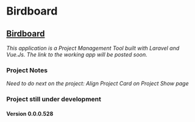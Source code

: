 # Birdboard

## [Birdboard](#)
*This application is a Project Management Tool built with Laravel and Vue.Js. The link to the working app will be posted soon.*

### Project Notes
*Need to do next on the project: Align Project Card on Project Show page*

### Project still under development
#### Version 0.0.0.528
